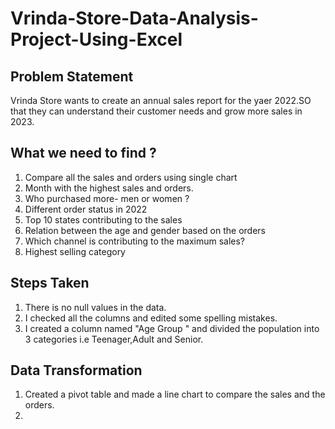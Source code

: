 # Vrinda-Store-Data-Analysis-Project-Using-Excel

## Problem Statement 
Vrinda Store wants to create an annual sales report for the yaer 2022.SO that they can understand their customer needs and grow more sales in 2023.

## What we need to find ?
 1. Compare all the sales and orders using single chart
 2. Month with the highest sales and orders.
 3. Who purchased more- men or women ?
 4. Different order status in 2022
 5. Top 10 states contributing to the sales 
 6. Relation between the age and gender based on the orders
 7. Which channel is contributing to the maximum sales?
 8. Highest selling category

## Steps Taken 
 1. There is no null values in the data.
 2. I checked all the columns and edited some spelling mistakes.
 3. I created a column named "Age Group " and divided the population into 3 categories i.e Teenager,Adult and Senior.
 
 ## Data Transformation
  1. Created a pivot table and made a line chart to compare the sales and the orders.
  2. 
